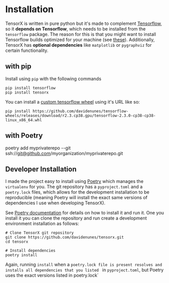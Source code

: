 # Installation
TensorX is written in pure python but it's made to complement [Tensorflow](https://tensorflow.org), so it **depends on 
Tensorflow**, which needs to be installed from the `tensorflow` package.
The reason for this is that you might want to install Tensorflow builds optimized for your machine (see 
[these](https://github.com/davidenunes/tensorflow-wheels)). Additionally, TensorX has **optional
dependencies** like `matplotlib` or `pygraphviz` for certain functionality.

## with pip
Install using `pip` with the following commands
```shell
pip install tensorflow 
pip install tensorx
```

You can install a [custom tensorflow wheel](https://github.com/davidenunes/tensorflow-wheels) using it's URL like so:
```shell
pip install https://github.com/davidenunes/tensorflow-wheels/releases/download/r2.3.cp38.gpu/tensorflow-2.3.0-cp38-cp38-linux_x86_64.whl
```

## with Poetry
poetry add myprivaterepo --git ssh://git@github.com/myorganization/myprivaterepo.git

## Developer Installation
I made the project easy to install using 
[Poetry](https://python-poetry.org/) which manages the `virtualenv` for you. 
The git repository has a `pyproject.toml` and a `poetry.lock` files, which allows for the development installation 
to be reproducible (meaning Poetry will install the exact same versions of dependencies I use when developing TensorX).

See [Poetry documentation](https://python-poetry.org/docs/) for details on how to install it and run it. 
One you install it you can clone the repository and run create a development environment installation as follows:

````shell 
# Clone TensorX git repository
git clone https://github.com/davidenunes/tensorx.git
cd tensorx

# Install dependencies 
poetry install
````

Again, running `install` when a `poetry.lock file is present resolves and installs all dependencies that you listed `
in `pyproject.toml`, but Poetry uses the exact versions listed in poetry.lock`